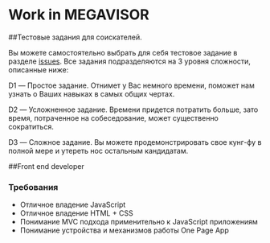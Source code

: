 Work in MEGAVISOR
=================

##Тестовые задания для соискателей.

Вы можете самостоятельно выбрать для себя тестовое задание в разделе [issues](https://github.com/MEGAVISOR/vacancy/issues). Все задания подразделяются на 3 уровня сложности, описанные ниже:

D1 — Простое задание. Отнимет у Вас немного времени, поможет нам узнать о Ваших навыках в самых общих чертах.

D2 — Усложненное задание. Времени придется потратить больше, зато время, потраченное на собеседование, может существенно сократиться.

D3 — Сложное задание. Вы можете продемонстрировать свое кунг-фу в полной мере и утереть нос остальным кандидатам.

##Front end developer

### Требования

 * Отличное владение JavaScript
 * Отличное владение HTML + CSS
 * Понимание MVC подхода применительно к JavaScript приложениям
 * Понимание устройства и механизмов работы One Page App
